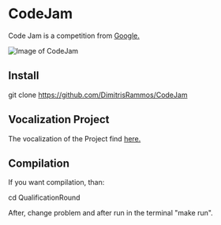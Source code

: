 # CodeJam

Code Jam is a competition from [Google.](https://www.google.com/)

![Image of CodeJam](https://miro.medium.com/max/4094/1*h_woVX1QKCNabHosdeBIRg.png)

## Install

git clone https://github.com/DimitrisRammos/CodeJam


## Vocalization Project
The vocalization of the Project find [here.](https://codingcompetitions.withgoogle.com/codejam)


## Compilation
If you want compilation, than:

cd QualificationRound

After, change problem and after run in the terminal "make run".
